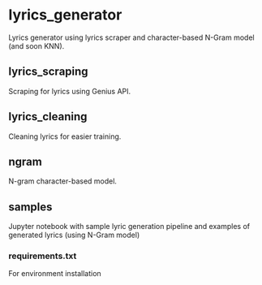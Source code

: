 # lyrics_generator
Lyrics generator using lyrics scraper and character-based N-Gram model (and soon KNN). 

## lyrics_scraping
Scraping for lyrics using Genius API.

## lyrics_cleaning
Cleaning lyrics for easier training.

## ngram
N-gram character-based model. 

## samples
Jupyter notebook with sample lyric generation pipeline and examples of generated lyrics (using N-Gram model)

### requirements.txt
For environment installation
